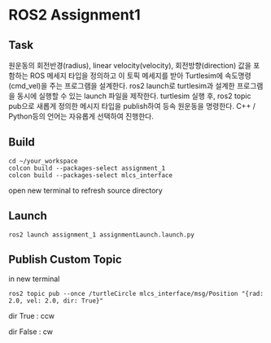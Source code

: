 # ROS2 Assignment1
## Task
원운동의 회전반경(radius), linear velocity(velocity), 회전방향(direction) 값을 포함하는 ROS 메세지 타입을 정의하고 이 토픽 메세지를 받아 Turtlesim에 속도명령(cmd_vel)을 주는 프로그램을 설계한다. ros2 launch로 turtlesim과 설계한 프로그램을 동시에 실행할 수 있는 launch 파일을 제작한다. turtlesim 실행 후, ros2 topic pub으로 새롭게 정의한 메시지 타입을 publish하여 등속 원운동을 명령한다. C++ / Python등의 언어는 자유롭게 선택하여 진행한다.

## Build
```
cd ~/your_workspace
colcon build --packages-select assignment_1
colcon build --packages-select mlcs_interface
```
open new terminal to refresh source directory

## Launch
```
ros2 launch assignment_1 assignmentLaunch.launch.py
```

## Publish Custom Topic
in new terminal
```
ros2 topic pub --once /turtleCircle mlcs_interface/msg/Position "{rad: 2.0, vel: 2.0, dir: True}"
```
dir True : ccw

dir False : cw
